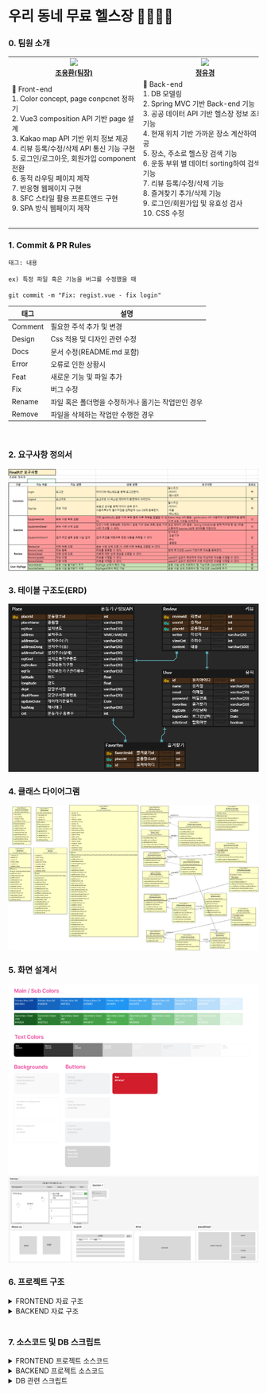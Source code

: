# 우리 동네 무료 헬스장 🏋️‍♀️🏋️‍♂️

### 0. 팀원 소개
<table align="center">
    <tr align="center">
        <td style="min-width: 250px;">
            <a href="https://github.com/yhc-key">
              <img src="https://avatars.githubusercontent.com/u/139313175?v=4" width="100">
              <br />
              <b>조용환(팀장)</b>
            </a> 
        </td>
        <td style="min-width: 250px;">
            <a href="https://github.com/yukyung-chung">
              <img src="https://avatars.githubusercontent.com/u/83561356?v=4" width="100">
              <br />
              <b>정유경</b>
            </a>
        </td>
    </tr>
    <tr align="left">
        <td>
        🥨 Front-end<br> 
        1. Color concept, page conpcnet 정하기<br>
	2. Vue3 composition API 기반 page 설계<br>
	3. Kakao map API 기반 위치 정보 제공<br>
	4. 리뷰 등록/수정/삭제 API 통신 기능 구현<br>
	5. 로그인/로그아웃, 회원가입 component 전환<br>
	6. 동적 라우팅 페이지 제작<br>
	7. 반응형 웹페이지 구현<br>
	8. SFC 스타일 활용 프론트앤드 구현<br>
	9. SPA 방식 웹페이지 제작 <br>
        <br/>
        </td>
        <td>
        🍒 Back-end<br>
        1. DB 모델링<br>
	2. Spring MVC 기반 Back-end 기능<br>
	3. 공공 데이터 API 기반 헬스장 정보 조회 기능<br>
	4. 현재 위치 기반 가까운 장소 계산하여 제공<br>
	5. 장소, 주소로 헬스장 검색 기능<br>
	6. 운동 부위 별 데이터 sorting하여 검색 기능<br>
	7. 리뷰 등록/수정/삭제 기능<br>
	8. 즐겨찾기 추가/삭제 기능<br>
	9. 로그인/회원가입 및 유효성 검사<br>
	10. CSS 수정<br>
        <br/>
        </td>
    </tr>
</table>


### 1. Commit & PR Rules
```
태그: 내용

ex) 특정 파일 혹은 기능을 버그를 수정했을 때

git commit -m "Fix: regist.vue - fix login"
```


| 태그 |	설명 |
|----------|--------------|
| Comment | 필요한 주석 추가 및 변경 |
| Design | Css 적용 및 디자인 관련 수정 |
| Docs | 문서 수정(README.md 포함) |
| Error | 오류로 인한 상황시 |
| Feat | 새로운 기능 및 파일 추가 |
| Fix | 버그 수정 |
| Rename | 파일 혹은 폴더명을 수정하거나 옮기는 작업만인 경우 |
| Remove | 파일을 삭제하는 작업만 수행한 경우 |

<br/>

### 2. 요구사항 정의서
![요구사항 명세서](assets/요구사항명세서.png "요구사항 명세서")


### 3. 테이블 구조도(ERD)
![ERD](assets/ERD.png "ERD")

### 4. 클래스 다이어그램
![클래스 다이어그램](assets/ClassDiagram.png "클래스 다이어그램")

### 5. 화면 설계서<br />

![화면 정의서_color](assets/figma_color_concept.png "화면 정의서 색깔")
![화면 정의서_page](assets/figma_page_concept.png "화면 정의서 page")

### 6. 프로젝트 구조<br />

<details>
<summary>FRONTEND 자료 구조</summary>
<br/>
📦vue-final-pjt <br>
 ┣ 📂.vscode <br>
 ┃ ┗ 📜extensions.json <br>
 ┣ 📂public <br>
 ┣ 📂src <br>
 ┃ ┣ 📂assets <br>
 ┃ ┃ ┣ 📂fit <br>
 ┃ ┃ ┃ ┣ 📜arm.png <br>
 ┃ ┃ ┃ ┣ 📜back.png <br>
 ┃ ┃ ┃ ┣ 📜belly.png <br>
 ┃ ┃ ┃ ┣ 📜body.png <br>
 ┃ ┃ ┃ ┣ 📜cardio.png <br>
 ┃ ┃ ┃ ┣ 📜chest.png <br>
 ┃ ┃ ┃ ┣ 📜endurance.png <br>
 ┃ ┃ ┃ ┣ 📜flexibility.png <br>
 ┃ ┃ ┃ ┣ 📜leg.png <br>
 ┃ ┃ ┃ ┣ 📜shoulder.png <br>
 ┃ ┃ ┃ ┣ 📜stretching.png <br>
 ┃ ┃ ┃ ┣ 📜upperBody.png <br>
 ┃ ┃ ┃ ┣ 📜waist.png <br>
 ┃ ┃ ┃ ┗ 📜weight.png <br>
 ┃ ┃ ┣ 📂복부 <br>
 ┃ ┃ ┃ ┣ 📜롤링웨이브.jpg <br>
 ┃ ┃ ┃ ┣ 📜롤스트레칭.jpg <br>
 ┃ ┃ ┃ ┣ 📜바디싣업.jpg <br>
 ┃ ┃ ┃ ┣ 📜옆파도타기.jpg <br>
 ┃ ┃ ┃ ┣ 📜윗몸일으키기.jpg <br>
 ┃ ┃ ┃ ┣ 📜트위스트.jpg <br>
 ┃ ┃ ┃ ┣ 📜허리돌리기.jpg <br>
 ┃ ┃ ┃ ┣ 📜허리등안마기.jpg <br>
 ┃ ┃ ┃ ┗ 📜허리스트레칭.jpg <br>
 ┃ ┃ ┣ 📂상체 <br>
 ┃ ┃ ┃ ┣ 📜바웨이트.jpg <br>
 ┃ ┃ ┃ ┣ 📜상체근육풀기.jpg <br>
 ┃ ┃ ┃ ┣ 📜어깨근육풀기.jpg <br>
 ┃ ┃ ┃ ┣ 📜역기내리기.jpg <br>
 ┃ ┃ ┃ ┣ 📜역기올리기.jpg <br>
 ┃ ┃ ┃ ┣ 📜터닝암.jpg <br>
 ┃ ┃ ┃ ┣ 📜트윈터닝암.jpg <br>
 ┃ ┃ ┃ ┣ 📜팔어깨근육풀기.jpg <br>
 ┃ ┃ ┃ ┣ 📜풀웨이트.jpg <br>
 ┃ ┃ ┃ ┗ 📜핸드웨이트.jpg <br>
 ┃ ┃ ┣ 📂하체 <br>
 ┃ ┃ ┃ ┣ 📜다리뻗기.jpg <br>
 ┃ ┃ ┃ ┣ 📜레그스트레칭.jpg <br>
 ┃ ┃ ┃ ┣ 📜레그프레스.jpg <br>
 ┃ ┃ ┃ ┣ 📜워킹싸이클론.jpg <br>
 ┃ ┃ ┃ ┣ 📜크로스워킹.jpg <br>
 ┃ ┃ ┃ ┗ 📜하늘걷기.jpg <br>
 ┃ ┃ ┣ 📜logo.png <br>
 ┃ ┃ ┣ 📜running.jpg <br>
 ┃ ┃ ┣ 📜walking.mp4 <br>
 ┃ ┃ ┣ 📜yhC.png <br>
 ┃ ┃ ┗ 📜ykC.png <br>
 ┃ ┣ 📂components <br>
 ┃ ┃ ┣ 📂common <br>
 ┃ ┃ ┃ ┣ 📜TheFavList.vue <br>
 ┃ ┃ ┃ ┣ 📜TheFooter.vue <br>
 ┃ ┃ ┃ ┣ 📜TheHeaderNav.vue <br>
 ┃ ┃ ┃ ┣ 📜TheKindCarousel.vue <br>
 ┃ ┃ ┃ ┣ 📜TheLecList.vue <br>
 ┃ ┃ ┃ ┣ 📜TheLoginForm.vue <br>
 ┃ ┃ ┃ ┣ 📜TheMastHead.vue <br>
 ┃ ┃ ┃ ┗ 📜TheSigninForm.vue <br>
 ┃ ┃ ┣ 📂review <br>
 ┃ ┃ ┃ ┣ 📜ReviewAddView.vue <br>
 ┃ ┃ ┃ ┣ 📜ReviewEditView.vue <br>
 ┃ ┃ ┃ ┗ 📜TheReviewList.vue <br>
 ┃ ┃ ┗ 📂search <br>
 ┃ ┃ ┃ ┣ 📜SearchFit.vue <br>
 ┃ ┃ ┃ ┗ 📜SearchPlace.vue <br>
 ┃ ┣ 📂router <br>
 ┃ ┃ ┗ 📜index.js <br>
 ┃ ┣ 📂stores <br>
 ┃ ┃ ┣ 📜place.js <br>
 ┃ ┃ ┗ 📜user.js <br>
 ┃ ┣ 📂views <br>
 ┃ ┃ ┣ 📜AboutView.vue <br>
 ┃ ┃ ┣ 📜HomeView.vue <br>
 ┃ ┃ ┣ 📜KindView.vue <br>
 ┃ ┃ ┣ 📜PlaceDetailView.vue <br>
 ┃ ┃ ┣ 📜SearchView.vue <br>
 ┃ ┃ ┗ 📜TheSignupView.vue <br>
 ┃ ┣ 📜App.vue <br>
 ┃ ┗ 📜main.js <br>
 ┣ 📜.env <br>
 ┣ 📜.gitignore <br>
 ┣ 📜index.html <br>
 ┣ 📜package-lock.json <br>
 ┣ 📜package.json <br>
 ┗ 📜vite.config.js <br>
</details>


<details>
<summary>BACKEND 자료 구조</summary>
<br />
📦spring-final-pjt<br />
 ┣ 📂src<br />
 ┃ ┣ 📂main<br />
 ┃ ┃ ┣ 📂java<br />
 ┃ ┃ ┃ ┗ 📂com<br />
 ┃ ┃ ┃ ┃ ┗ 📂ssafy<br />
 ┃ ┃ ┃ ┃ ┃ ┗ 📂udong<br />
 ┃ ┃ ┃ ┃ ┃ ┃ ┣ 📂config<br />
 ┃ ┃ ┃ ┃ ┃ ┃ ┃ ┣ 📜DBConfig.java<br />
 ┃ ┃ ┃ ┃ ┃ ┃ ┃ ┣ 📜SwaggerConfig.java<br />
 ┃ ┃ ┃ ┃ ┃ ┃ ┃ ┗ 📜WebConfig.java<br />
 ┃ ┃ ┃ ┃ ┃ ┃ ┣ 📂controller<br />
 ┃ ┃ ┃ ┃ ┃ ┃ ┃ ┣ 📜FavoritesController.java<br />
 ┃ ┃ ┃ ┃ ┃ ┃ ┃ ┣ 📜PlaceController.java<br />
 ┃ ┃ ┃ ┃ ┃ ┃ ┃ ┣ 📜ReviewController.java<br />
 ┃ ┃ ┃ ┃ ┃ ┃ ┃ ┗ 📜UserController.java<br />
 ┃ ┃ ┃ ┃ ┃ ┃ ┣ 📂model<br />
 ┃ ┃ ┃ ┃ ┃ ┃ ┃ ┣ 📂dao<br />
 ┃ ┃ ┃ ┃ ┃ ┃ ┃ ┃ ┣ 📜FavoritesDao.java<br />
 ┃ ┃ ┃ ┃ ┃ ┃ ┃ ┃ ┣ 📜PlaceDao.java<br />
 ┃ ┃ ┃ ┃ ┃ ┃ ┃ ┃ ┣ 📜ReviewDao.java<br />
 ┃ ┃ ┃ ┃ ┃ ┃ ┃ ┃ ┗ 📜UserDao.java<br />
 ┃ ┃ ┃ ┃ ┃ ┃ ┃ ┣ 📂dto<br />
 ┃ ┃ ┃ ┃ ┃ ┃ ┃ ┃ ┣ 📜Favorites.java<br />
 ┃ ┃ ┃ ┃ ┃ ┃ ┃ ┃ ┣ 📜Place.java<br />
 ┃ ┃ ┃ ┃ ┃ ┃ ┃ ┃ ┣ 📜Review.java<br />
 ┃ ┃ ┃ ┃ ┃ ┃ ┃ ┃ ┣ 📜SearchCondition.java<br />
 ┃ ┃ ┃ ┃ ┃ ┃ ┃ ┃ ┗ 📜User.java<br />
 ┃ ┃ ┃ ┃ ┃ ┃ ┃ ┗ 📂service<br />
 ┃ ┃ ┃ ┃ ┃ ┃ ┃ ┃ ┣ 📜FavoritesService.java<br />
 ┃ ┃ ┃ ┃ ┃ ┃ ┃ ┃ ┣ 📜FavoritesServiceImpl.java<br />
 ┃ ┃ ┃ ┃ ┃ ┃ ┃ ┃ ┣ 📜PlaceService.java<br />
 ┃ ┃ ┃ ┃ ┃ ┃ ┃ ┃ ┣ 📜PlaceServiceImpl.java<br />
 ┃ ┃ ┃ ┃ ┃ ┃ ┃ ┃ ┣ 📜ReviewService.java<br />
 ┃ ┃ ┃ ┃ ┃ ┃ ┃ ┃ ┣ 📜ReviewServiceImpl.java<br />
 ┃ ┃ ┃ ┃ ┃ ┃ ┃ ┃ ┣ 📜UserService.java<br />
 ┃ ┃ ┃ ┃ ┃ ┃ ┃ ┃ ┗ 📜UserServiceImpl.java<br />
 ┃ ┃ ┃ ┃ ┃ ┃ ┗ 📜UdongHealthApplication.java<br />
 ┃ ┃ ┗ 📂resources<br />
 ┃ ┃ ┃ ┣ 📂mappers<br />
 ┃ ┃ ┃ ┃ ┣ 📜favoritesMapper.xml<br />
 ┃ ┃ ┃ ┃ ┣ 📜placeMapper.xml<br />
 ┃ ┃ ┃ ┃ ┣ 📜reviewMapper.xml<br />
 ┃ ┃ ┃ ┃ ┗ 📜userMapper.xml<br />
 ┃ ┃ ┃ ┣ 📜application.properties<br />
 ┃ ┃ ┃ ┗ 📜sql.sql<br />
 ┃ ┗ 📂test<br />
 ┃ ┃ ┗ 📂java<br />
 ┃ ┃ ┃ ┗ 📂com<br />
 ┃ ┃ ┃ ┃ ┗ 📂ssafy<br />
 ┃ ┃ ┃ ┃ ┃ ┗ 📂udong<br />
 ┃ ┃ ┃ ┃ ┃ ┃ ┗ 📜UdongHealthApplicationTests.java<br />
 ┣ 📂target<br />
 ┃ ┣ 📂classes<br />
 ┃ ┃ ┣ 📂com<br />
 ┃ ┃ ┃ ┗ 📂ssafy<br />
 ┃ ┃ ┃ ┃ ┗ 📂udong<br />
 ┃ ┃ ┃ ┃ ┃ ┣ 📂config<br />
 ┃ ┃ ┃ ┃ ┃ ┃ ┣ 📜DBConfig.class<br />
 ┃ ┃ ┃ ┃ ┃ ┃ ┣ 📜SwaggerConfig.class<br />
 ┃ ┃ ┃ ┃ ┃ ┃ ┗ 📜WebConfig.class<br />
 ┃ ┃ ┃ ┃ ┃ ┣ 📂controller<br />
 ┃ ┃ ┃ ┃ ┃ ┃ ┣ 📜FavoritesController.class<br />
 ┃ ┃ ┃ ┃ ┃ ┃ ┣ 📜PlaceController.class<br />
 ┃ ┃ ┃ ┃ ┃ ┃ ┣ 📜ReviewController.class<br />
 ┃ ┃ ┃ ┃ ┃ ┃ ┗ 📜UserController.class<br />
 ┃ ┃ ┃ ┃ ┃ ┣ 📂model<br />
 ┃ ┃ ┃ ┃ ┃ ┃ ┣ 📂dao<br />
 ┃ ┃ ┃ ┃ ┃ ┃ ┃ ┣ 📜FavoritesDao.class<br />
 ┃ ┃ ┃ ┃ ┃ ┃ ┃ ┣ 📜PlaceDao.class<br />
 ┃ ┃ ┃ ┃ ┃ ┃ ┃ ┣ 📜ReviewDao.class<br />
 ┃ ┃ ┃ ┃ ┃ ┃ ┃ ┗ 📜UserDao.class<br />
 ┃ ┃ ┃ ┃ ┃ ┃ ┣ 📂dto<br />
 ┃ ┃ ┃ ┃ ┃ ┃ ┃ ┣ 📜Favorites.class<br />
 ┃ ┃ ┃ ┃ ┃ ┃ ┃ ┣ 📜Place.class<br />
 ┃ ┃ ┃ ┃ ┃ ┃ ┃ ┣ 📜Review.class<br />
 ┃ ┃ ┃ ┃ ┃ ┃ ┃ ┣ 📜SearchCondition.class<br />
 ┃ ┃ ┃ ┃ ┃ ┃ ┃ ┗ 📜User.class<br />
 ┃ ┃ ┃ ┃ ┃ ┃ ┗ 📂service<br />
 ┃ ┃ ┃ ┃ ┃ ┃ ┃ ┣ 📜FavoritesService.class<br />
 ┃ ┃ ┃ ┃ ┃ ┃ ┃ ┣ 📜FavoritesServiceImpl.class<br />
 ┃ ┃ ┃ ┃ ┃ ┃ ┃ ┣ 📜PlaceService.class<br />
 ┃ ┃ ┃ ┃ ┃ ┃ ┃ ┣ 📜PlaceServiceImpl$1.class<br />
 ┃ ┃ ┃ ┃ ┃ ┃ ┃ ┣ 📜PlaceServiceImpl.class<br />
 ┃ ┃ ┃ ┃ ┃ ┃ ┃ ┣ 📜ReviewService.class<br />
 ┃ ┃ ┃ ┃ ┃ ┃ ┃ ┣ 📜ReviewServiceImpl.class<br />
 ┃ ┃ ┃ ┃ ┃ ┃ ┃ ┣ 📜UserService.class<br />
 ┃ ┃ ┃ ┃ ┃ ┃ ┃ ┗ 📜UserServiceImpl.class<br />
 ┃ ┃ ┃ ┃ ┃ ┗ 📜UdongHealthApplication.class<br />
 ┃ ┃ ┣ 📂mappers<br />
 ┃ ┃ ┃ ┣ 📜favoritesMapper.xml<br />
 ┃ ┃ ┃ ┣ 📜placeMapper.xml<br />
 ┃ ┃ ┃ ┣ 📜reviewMapper.xml<br />
 ┃ ┃ ┃ ┗ 📜userMapper.xml<br />
 ┃ ┃ ┣ 📂META-INF<br />
 ┃ ┃ ┃ ┣ 📂maven<br />
 ┃ ┃ ┃ ┃ ┗ 📂com.ssafy<br />
 ┃ ┃ ┃ ┃ ┃ ┗ 📂UdongHealth<br />
 ┃ ┃ ┃ ┃ ┃ ┃ ┣ 📜pom.properties<br />
 ┃ ┃ ┃ ┃ ┃ ┃ ┗ 📜pom.xml<br />
 ┃ ┃ ┃ ┗ 📜MANIFEST.MF<br />
 ┃ ┃ ┣ 📜application.properties<br />
 ┃ ┃ ┗ 📜sql.sql<br />
 ┃ ┗ 📂test-classes<br />
 ┃ ┃ ┗ 📂com<br />
 ┃ ┃ ┃ ┗ 📂ssafy<br />
 ┃ ┃ ┃ ┃ ┗ 📂udong<br />
 ┃ ┃ ┃ ┃ ┃ ┗ 📜UdongHealthApplicationTests.class<br />
 ┣ 📜.classpath<br />
 ┣ 📜.gitignore<br />
 ┣ 📜.project<br />
 ┣ 📜mvnw<br />
 ┣ 📜mvnw.cmd<br />
 ┗ 📜pom.xml<br />
<br />
## 접은 제목<br />
접은 내용<br />
</details><br />


### 7. 소스코드 및 DB 스크립트

<details>
<summary>FRONTEND 프로젝트 소스코드</summary>
<br />

📘 SearchView
```
<template>
    <div class="d-flex flex-wrap">
        <div class="border border-2 rounded p-2 m-1 hover-effect" v-for="(image, index) in images" @click.stop.prevent="handleImageClick(index)">
            <img :key="image.alt" :src="image.src" width="58" :alt="image.alt"  />
            <p class="text-center my-1">{{ image.alt }}</p>
        </div>
        
    </div>
</template>

<script setup>
import { ref } from 'vue';
import { usePlaceStore} from '../../stores/place'
import axios from 'axios';

const placeStore = usePlaceStore();

const handleImageClick = async(index) => {
    placeStore.fitSearchTF = true;
    const URL = import.meta.env.VITE_APP_API_PLACE_URL + `/search/${images[index].alt}`
    const response = await axios.get(URL);
    placeStore.fitSearchName = images[index].alt;
    placeStore.searchPlaces.value = response.data;
    placeStore.searchPlaces.value.forEach(item => {
    if (item.설치운동기구종류 && item.설치운동기구종류.length > 20) {
        // 만약 kind 속성의 길이가 20을 초과하면 20자로 자름
        item.설치운동기구종류 = item.설치운동기구종류.slice(0, 22) + "...";
    }
});
}

const images = [{
    src : "../src/assets/fit/body.png",
    alt : "온몸"
}, {
    src : "../src/assets/fit/upperBody.png",
    alt : "상체"
}, {
    src : "../src/assets/fit/waist.png",
    alt : "허리"
}, {
    src : "../src/assets/fit/chest.png",
    alt : "가슴" 
},{
    src : "../src/assets/fit/belly.png",
    alt : "배"
}, {
    src : "../src/assets/fit/shoulder.png",
    alt : "어깨"
}, {
    src : "../src/assets/fit/back.png",
    alt : "등"
}, {
    src : "../src/assets/fit/arm.png",
    alt : "팔"
}, {
    src : "../src/assets/fit/leg.png",
    alt : "하체"
}, {
    src : "../src/assets/fit/endurance.png",
    alt : "지구력"
}, {
    src : "../src/assets/fit/weight.png",
    alt : "웨이트"
}, {
    src : "../src/assets/fit/cardio.png",
    alt : "유산소"
}, {
    src : "../src/assets/fit/stretching.png",
    alt : "스트레칭"
}, {
    src : "../src/assets/fit/flexibility.png",
    alt : "유연성"
}]



</script>

<style scoped>

.hover-effect:hover {
  /* 원하는 스타일을 추가하세요 */
  background-color: #E2F2FD;
  cursor: pointer;
}
p{
    font-family: 'Pretendard-Regular';
    font-weight: 600;
}
</style>
```

📘 SearchFit
```
<template>
    <div class="d-flex flex-wrap">
        <div class="border border-2 rounded p-2 m-1 hover-effect" v-for="(image, index) in images" @click.stop.prevent="handleImageClick(index)">
            <img :key="image.alt" :src="image.src" width="58" :alt="image.alt"  />
            <p class="text-center my-1">{{ image.alt }}</p>
        </div>
        
    </div>
</template>

<script setup>
import { ref } from 'vue';
import { usePlaceStore} from '../../stores/place'
import axios from 'axios';

const placeStore = usePlaceStore();

//이미지 클릭시 이미지에 해당하는 키워드로 api 통신 후 결과값 SearchView를 통해 출력
const handleImageClick = async(index) => {
    placeStore.fitSearchTF = true;
    const URL = import.meta.env.VITE_APP_API_PLACE_URL + `/search/${images[index].alt}`
    const response = await axios.get(URL);
    placeStore.fitSearchName = images[index].alt;
    placeStore.searchPlaces.value = response.data;
    placeStore.searchPlaces.value.forEach(item => {
    if (item.설치운동기구종류 && item.설치운동기구종류.length > 20) {
        // 만약 kind 속성의 길이가 20을 초과하면 20자로 자름
        item.설치운동기구종류 = item.설치운동기구종류.slice(0, 22) + "...";
    }
});
}

const images = [{
    src : "../src/assets/fit/body.png",
    alt : "온몸"
}, {
    src : "../src/assets/fit/upperBody.png",
    alt : "상체"
}, {
    src : "../src/assets/fit/waist.png",
    alt : "허리"
}, {
    src : "../src/assets/fit/chest.png",
    alt : "가슴" 
},{
    src : "../src/assets/fit/belly.png",
    alt : "배"
}, {
    src : "../src/assets/fit/shoulder.png",
    alt : "어깨"
}, {
    src : "../src/assets/fit/back.png",
    alt : "등"
}, {
    src : "../src/assets/fit/arm.png",
    alt : "팔"
}, {
    src : "../src/assets/fit/leg.png",
    alt : "하체"
}, {
    src : "../src/assets/fit/endurance.png",
    alt : "지구력"
}, {
    src : "../src/assets/fit/weight.png",
    alt : "웨이트"
}, {
    src : "../src/assets/fit/cardio.png",
    alt : "유산소"
}, {
    src : "../src/assets/fit/stretching.png",
    alt : "스트레칭"
}, {
    src : "../src/assets/fit/flexibility.png",
    alt : "유연성"
}]



</script>

<style scoped>

.hover-effect:hover {
  /* 원하는 스타일을 추가하세요 */
  background-color: #E2F2FD;
  cursor: pointer;
}
p{
    font-family: 'Pretendard-Regular';
    font-weight: 600;
}
</style>
```

📘 TheReviewList
```
<template>
    <div>
        <table class="table" border="1">
            <thead>
                <tr>
                    <th>작성자</th>
                    <th>내용</th>
                    <th>조회수</th>
                    <th></th>
                    <th></th>
                </tr>
            </thead>
            <tbody class="table-group-divider">
                <tr v-for="review in reviews" :key="review.reviewId">
                    <td>{{ review.writer }}</td>
                    <td>{{ review.content }}</td>
                    <td>{{ review.viewCnt }}</td>

                    <td><button class="btn btn-success" @click="goReviewEdit(review)" :reviewId="review.reviewId">수정</button></td>
                    <td><button class="btn btn-danger" @click="goReviewDelete(review)" :reviewId="review.reviewId">삭제</button></td>
                </tr>
            </tbody>
        </table>
    </div>
</template>

<script setup>
import axios from 'axios';
import { ref, onMounted, watch } from 'vue';
import { useRoute, useRouter } from 'vue-router';
import { usePlaceStore } from '../../stores/place';
import { useUserStore } from '../../stores/user';

const route = useRoute();
const router = useRouter();
const reviews = ref([]);
const userStore = useUserStore();
const placeStore = usePlaceStore();

//review 추가, 유효성 검사
const goReviewEdit = (review) => {
    if (userStore.loginTF === false) {
        alert("로그인을 먼저 해주세요")
        return router.push("/")

    } else if(review.userId !== JSON.parse(sessionStorage.getItem("user")).userId) {
        alert("본인이 작성한 리뷰만 수정 가능합니다.")
        return router.push("/")
    } 
    else {
        
        return router.push({ name: 'reviewEdit', params: { reviewId: review.reviewId, content : review.content } });
    }
}   

//리뷰삭제, 해당 아이디만 삭제할 수 있도록 미리 체크 후 api 통신
const goReviewDelete = async (review) => {
    if (review.userId === JSON.parse(sessionStorage.getItem("user")).userId) {
        try {
            let URL = import.meta.env.VITE_APP_API_REVIEW_URL + "/" + placeStore.reviewPlaceId + "/" + review.reviewId
            let response = await axios.delete(URL);
            URL = import.meta.env.VITE_APP_API_REVIEW_URL + "/" + route.params.placeId
            response = await axios.get(URL);
            reviews.value = response.data;
            alert("삭제 완료되었습니다.")
        } catch (error) {
            console.log(error);
        }
    } else {
        alert("본인이 작성한 리뷰만 삭제 가능합니다.")
    }
}

//placeDetail 접근 시 해당파일 리뷰 가져오기
onMounted(async () => {
    let URL = import.meta.env.VITE_APP_API_REVIEW_URL + "/" + route.params.placeId
    const response = await axios.get(URL);
    reviews.value = response.data;
})
//placeDetail/:id -> placeDetail/:id로 이동할 때 렌더링안되는 문제 해결용
watch(()=> route.params.placeId, async(newParam, oldParam) => {
    let URL = import.meta.env.VITE_APP_API_REVIEW_URL + "/" + route.params.placeId
    const response = await axios.get(URL);
    reviews.value = response.data;
})

</script>

<style scoped>
.btn-success {
    background-color : #2D7E32;
    border-color : #2D7E32;
}
</style>
```

</details>

<details>
<summary>BACKEND 프로젝트 소스코드</summary>
<br />
📗 SearchByHashtag

    // 해시태그로 검색 기능
    @Override
    public List<Place> SearchByHashtag(String hashtag) {
    // 장소 전체 불러오기
    List<Place> placeList = placeDao.getPlaces();
        // 필터링된 장소 저장할 리스트
        List<Place> filteredList = new ArrayList<>();

        if (hashtag.equals("온몸")) {
            filteredList = findFitPartPlaces(new String[] { ".*몸.*", ".*바디.*" }, placeList);
        } else if (hashtag.equals("상체")) {
            filteredList = findFitPartPlaces(new String[] { ".*상체.*"}, placeList);
        } else if (hashtag.equals("허리")) {
            filteredList = findFitPartPlaces(new String[] { ".*허리.*", ".*옆.*" }, placeList);
        }else if (hashtag.equals("가슴")) {
            filteredList = findFitPartPlaces(new String[] { ".*가슴.*", ".*바스트.*" }, placeList);
        }else if (hashtag.equals("배")) {
            filteredList = findFitPartPlaces(new String[] { ".*뱃살.*", ".*배.*",".*복근.*" }, placeList);
        }else if (hashtag.equals("어깨")) {
            filteredList = findFitPartPlaces(new String[] { ".*어깨.*", ".*숄더.*" }, placeList);
        }else if (hashtag.equals("등")) {
            filteredList = findFitPartPlaces(new String[] { ".*등.*" }, placeList);
        }else if (hashtag.equals("팔")) {
            filteredList = findFitPartPlaces(new String[] { ".*팔.*", ".*암.*" }, placeList);
        }else if (hashtag.equals("하체")) {
            filteredList = findFitPartPlaces(new String[] { ".*다리.*", ".*레그.*",".*하체.*",".*발.*" }, placeList);
        } else if (hashtag.equals("지구력")) {
            filteredList = findFitPartPlaces(new String[] { ".*봉.*", ".*턱걸이.*", ".*매달리기.*", ".*노젓기.*" }, placeList);
        } else if (hashtag.equals("웨이트")) {
            filteredList = findFitPartPlaces(new String[] { ".*웨이트.*", ".*역기.*",".*당기기.*",".*프레스.*" }, placeList);
        } else if (hashtag.equals("유산소")) {
            filteredList = findFitPartPlaces(new String[] { ".*달리기.*", ".*런닝.*", ".*마라톤.*",".*조깅.*",".*유산소.*",".*걷기.*",".*워킹.*",".*워크.*",".*워커.*",".*스탭.*",".*사이클.*",".*싸이클.*",".*자전거.*" }, placeList);
        } else if (hashtag.equals("스트레칭")) {
            filteredList = findFitPartPlaces(new String[] { ".*지압.*", ".*안마.*",".*마사지.*",".*풀기.*",".*스트레칭.*" }, placeList);
        } else if (hashtag.equals("유연성")) {
            filteredList = findFitPartPlaces(new String[] { ".*유연성.*", ".*돌리기.*",".*트위스트.*",".*스윙.*",".*롤링.*" }, placeList);
        }
        return filteredList;
    }


📗 findFitPartPlaces

    //해시태그에 해당하는 값 찾는 메서드
    public List<Place> findFitPartPlaces(String[] patterns, List<Place> placeList) {
        //필터링 된 데이터 저장할 리스트
        List<Place> filteredList = new ArrayList<>();
        Map<Integer, List<String>> placeMap = new HashMap<>();

        for (Place p : placeList) {
            if (p.getEqKind() == null) {
                continue;
            }
            String[] strList = p.getEqKind().split(",");
            List<String> matchedEqKinds = new ArrayList<>();

            //자바에서 제공하는 Pattern, Matcher 클래스 이용
            for (String s : strList) {
                for (String pattern : patterns) {
                    Pattern regex = Pattern.compile(pattern);
                    Matcher matcher = regex.matcher(s);
                    if (matcher.find()) {
                        matchedEqKinds.add(s);
                    }
                }
            }

            // 해당하는 값을 찾았다면 map에 저장
            if (!matchedEqKinds.isEmpty()) {
                int placeId = p.getPlaceId();
                if (placeMap.containsKey(placeId)) {
                    placeMap.get(placeId).addAll(matchedEqKinds);
                } else {
                    placeMap.put(placeId, new ArrayList<>(matchedEqKinds));
                }
            }
        }
        //Map 순회
        for (Map.Entry<Integer, List<String>> entry : placeMap.entrySet()) {
            int placeId = entry.getKey();
            List<String> eqKinds = entry.getValue();

            Place tmp = new Place();
            tmp.setPlaceId(placeId);
            tmp.setAddressGu(placeDao.getPlaceById(placeId).getAddressGu());
            tmp.setAddressDong(placeDao.getPlaceById(placeId).getAddressDong());
            tmp.setPlaceName(placeDao.getPlaceById(placeId).getPlaceName());
            tmp.setCnt(eqKinds.size());

            // EqKinds를 하나의 문자열로 만들어 Place에 설정
            String eqKindsCombined = String.join(",", eqKinds);
            tmp.setEqKind(eqKindsCombined);

            filteredList.add(tmp);
        }
        
        // filteredList를 cnt가 큰 순서대로 정렬
        Collections.sort(filteredList, new Comparator<Place>() {
            @Override
            public int compare(Place place1, Place place2) {
                return Integer.compare(place2.getCnt(), place1.getCnt());
            }
        });

        // 정렬된 filteredList 반환        
        return filteredList;

    } // findFitPartList

    //API 호출하여 DB에 저장하는 메서드
    private List<Place> callOpenApi() throws IOException {
        int page = 1; //현재 페이지 수
        int perPage = 161; //한 페이지 당 보여줄 데이터

        StringBuilder urlBuilder = new StringBuilder("https://api.odcloud.kr/api/15037929/v1/uddi:4302b579-6efd-4c38-9c39-bd04bc752435");
        urlBuilder.append("?page=" + page);
        urlBuilder.append("&perPage=" + perPage);
        urlBuilder.append("&serviceKey="+APIKey);

        URL url = new URL(urlBuilder.toString());

        HttpURLConnection conn = (HttpURLConnection) url.openConnection();
        conn.setRequestMethod("GET");
        conn.setRequestProperty("Content-type", "application/json");
            
        int responseCode = conn.getResponseCode();
        if (responseCode == HttpURLConnection.HTTP_OK) {
            BufferedReader in = new BufferedReader(new InputStreamReader(conn.getInputStream()));
            StringBuilder responseBody = new StringBuilder();
            String inputLine;
            while ((inputLine = in.readLine()) != null) {
                responseBody.append(inputLine);
            }
            in.close();
            
            ObjectMapper objectMapper = new ObjectMapper();
            JsonNode rootNode = objectMapper.readTree(responseBody.toString());
            JsonNode dataArray = rootNode.get("data");

            List<Place> places = new ArrayList<Place>();
            if (dataArray.isArray()) {
                for (JsonNode node : dataArray) {
                    Place place = objectMapper.treeToValue(node, Place.class);
                    places.add(place);
                    placeService.insertPlace(place); //데이터 DB에 저장
                }
            }
            return places;
        }else {
            throw new IOException();
        }
    }

    //장소 목록 전체 조회
    @GetMapping("/place")
    public ResponseEntity<?> getListFromApi() throws IOException {
        //DB에서 기존 데이터 불러오기
        List<Place> existingPlaces = placeService.getPlaces();
        //DB에 저장된 기존 데이터가 없다면 API 호출로 받아오기
        if(existingPlaces.isEmpty()) {
            existingPlaces = callOpenApi();
        }
        Set<String> set = new HashSet<>();
        
        for (Place p : existingPlaces) {
            String str = p.getEqKind();
            if(str != null) {
                String[] strArr = str.split(",");
                for (String tmpStr : strArr) {
                    set.add(tmpStr.trim().split(" ")[0]);
                }
            }
        }
        return new ResponseEntity<>(existingPlaces, HttpStatus.OK);
    }

</details>

<details>
<summary>DB 관련 스크립트</summary>
<br />

``` 
DROP DATABASE IF EXISTS udong_health;
CREATE DATABASE udong_health DEFAULT CHARACTER SET utf8mb4;

USE udong_health;

CREATE TABLE if not exists `place` (
	place_id INT AUTO_INCREMENT,
    hashtag VARCHAR(20),
    cnt INT DEFAULT 0,
    place_name VARCHAR(20) NOT NULL,
    eq_year VARCHAR(10),
    address VARCHAR(50) NOT NULL,
	address_gu VARCHAR(20),
    address_dong VARCHAR(20),
    address_detail VARCHAR(50),
    eq_kind VARCHAR(500),
    eq_broken VARCHAR(50),
    eq_fix VARCHAR(10),
    latitude DOUBLE,
    longitude DOUBLE,
    dept VARCHAR(50),
    dept_phone VARCHAR(50),
    update_date DATE,
    PRIMARY KEY(place_id)
) ENGINE=InnoDB DEFAULT CHARACTER SET = utf8mb4;

CREATE TABLE if not exists `user` (
	user_id INT AUTO_INCREMENT,
    name VARCHAR(20) NOT NULL,
    email VARCHAR(50) UNIQUE,
    password VARCHAR(20) NOT NULL,
    favorites VARCHAR(20),
    reg_date DATETIME,
    login_date DATETIME,
    is_retired VARCHAR(1) DEFAULT 'N',
    PRIMARY KEY(user_id)
) ENGINE=InnoDB DEFAULT CHARACTER SET = utf8mb4;


CREATE TABLE if not exists `review` (
	review_id INT AUTO_INCREMENT,
    user_id INT NOT NULL,
    place_id INT NOT NULL,
    writer VARCHAR(20) NOT NULL,
    view_cnt INT default 0,
    content TEXT NOT NULL,
    PRIMARY KEY(review_id),
    FOREIGN KEY (user_id) REFERENCES `user` (user_id),
    FOREIGN KEY (place_id) REFERENCES `place` (place_id)
) ENGINE=InnoDB DEFAULT CHARACTER SET = utf8mb4;


CREATE TABLE if not exists `favorites` (
	favorites_id INT AUTO_INCREMENT,
    user_id INT NOT NULL,
    place_id INT NOT NULL,
    PRIMARY KEY(favorites_id),
	FOREIGN KEY (user_id) REFERENCES `user` (user_id),
    FOREIGN KEY (place_id) REFERENCES `place` (place_id)
) ENGINE=InnoDB DEFAULT CHARACTER SET = utf8mb4;


SELECT *
FROM place
ORDER BY (6371
		*ACOS(COS(RADIANS(37.5013068))
    	*COS(RADIANS(latitude))
        *COS(radians(longitude)-RADIANS(127.0396597))
        +SIN(RADIANS(37.5013068))*SIN(RADIANS(latitude))))
LIMIT 4;


INSERT INTO user(name, email, password, favorites, reg_date)
VALUES('정유경','ssafy1@gmail.com','1234',null,now()),
('조용환','ssafy2@gmail.com','1234',null,now());

INSERT INTO review(user_id, place_id, writer, content)
VALUES(1,1,'정유경','여기 완전 추천이에용'),
(2,1,'조용환','운동하기 아주 좋네요');

commit;

SELECT * FROM place;
SELECT * FROM user;
SELECT * FROM review;
SELECT * FROM favorites;
```
</details>

